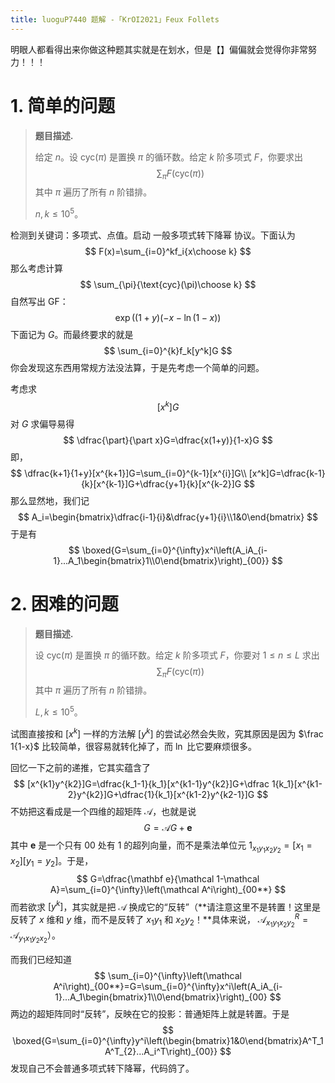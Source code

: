 ```yaml
---
title: luoguP7440 题解 -「KrOI2021」Feux Follets
---
```


明眼人都看得出来你做这种题其实就是在划水，但是【】偏偏就会觉得你非常努力！！！

# 1. 简单的问题

> **题目描述.**
>
> 给定 $n$。设 $\text{cyc}(\pi)$ 是置换 $\pi$ 的循环数。给定 $k$ 阶多项式 $F$，你要求出
> $$
> \sum_{\pi}F(\text{cyc}(\pi))
> $$
> 其中 $\pi$ 遍历了所有 $n$ 阶错排。
>
> $n,k\le 10^5$。

检测到关键词：多项式、点值。启动 一般多项式转下降幂 协议。下面认为
$$
F(x)=\sum_{i=0}^kf_i{x\choose k}
$$
那么考虑计算
$$
\sum_{\pi}{\text{cyc}(\pi)\choose k}
$$
自然写出 GF：
$$
\exp((1+y)(-x-\ln(1-x))
$$
下面记为 $G$。而最终要求的就是
$$
\sum_{i=0}^{k}f_k[y^k]G
$$
你会发现这东西用常规方法没法算，于是先考虑一个简单的问题。

考虑求
$$
[x^k]G
$$
对 $G$ 求偏导易得
$$
\dfrac{\part}{\part x}G=\dfrac{x(1+y)}{1-x}G
$$
即，
$$
\dfrac{k+1}{1+y}[x^{k+1}]G=\sum_{i=0}^{k-1}[x^{i}]G\\
[x^k]G=\dfrac{k-1}{k}[x^{k-1}]G+\dfrac{y+1}{k}[x^{k-2}]G
$$
那么显然地，我们记
$$
A_i=\begin{bmatrix}\dfrac{i-1}{i}&\dfrac{y+1}{i}\\1&0\end{bmatrix}
$$
于是有
$$
\boxed{G=\sum_{i=0}^{\infty}x^i\left(A_iA_{i-1}...A_1\begin{bmatrix}1\\0\end{bmatrix}\right)_{00}}
$$

# 2. 困难的问题

> **题目描述.**
>
> 设 $\text{cyc}(\pi)$ 是置换 $\pi$ 的循环数。给定 $k$ 阶多项式 $F$，你要对 $1\le n\le L$ 求出
> $$
> \sum_{\pi}F(\text{cyc}(\pi))
> $$
> 其中 $\pi$ 遍历了所有 $n$ 阶错排。
>
> $L,k\le 10^5$。

试图直接按和 $[x^k]$ 一样的方法解 $[y^k]$ 的尝试必然会失败，究其原因是因为 $\frac 1{1-x}$ 比较简单，很容易就转化掉了，而 $\ln$ 比它要麻烦很多。

回忆一下之前的递推，它其实蕴含了
$$
[x^{k1}y^{k2}]G=\dfrac{k_1-1}{k_1}[x^{k1-1}y^{k2}]G+\dfrac 1{k_1}[x^{k1-2}y^{k2}]G+\dfrac{1}{k_1}[x^{k1-2}y^{k2-1}]G
$$
不妨把这看成是一个四维的超矩阵 $\mathcal A$，也就是说
$$
G=\mathcal AG+\mathbf e
$$
其中 $\mathbf e$ 是一个只有 $00$ 处有 $1$ 的超列向量，而不是乘法单位元 $\mathcal 1_{x_1y_1x_2y_2}=[x_1=x_2][y_1=y_2]$。于是，
$$
G=\dfrac{\mathbf e}{\mathcal 1-\mathcal A}=\sum_{i=0}^{\infty}\left(\mathcal A^i\right)_{00**}
$$
而若欲求 $[y^k]$，其实就是把 $\mathcal A$ 换成它的“反转”（**请注意这里不是转置！这里是反转了 $x$ 维和 $y$ 维，而不是反转了 $x_1y_1$ 和 $x_2y_2$！**具体来说， $\mathcal A^R_{x_1y_1x_2y_2}=\mathcal A_{y_1x_1y_2x_2}$）。

而我们已经知道
$$
\sum_{i=0}^{\infty}\left(\mathcal A^i\right)_{00**}=G=\sum_{i=0}^{\infty}x^i\left(A_iA_{i-1}...A_1\begin{bmatrix}1\\0\end{bmatrix}\right)_{00}
$$
两边的超矩阵同时“反转”，反映在它的投影：普通矩阵上就是转置。于是
$$
\boxed{G=\sum_{i=0}^{\infty}y^i\left(\begin{bmatrix}1&0\end{bmatrix}A^T_1A^T_{2}...A_i^T\right)_{00}}
$$
发现自己不会普通多项式转下降幂，代码鸽了。